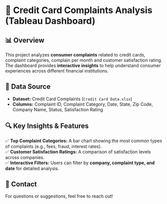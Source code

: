 # 🏦 Credit Card Complaints Analysis (Tableau Dashboard)

## 📊 Overview  
This project analyzes **consumer complaints** related to credit cards, complaint categories, complain per month and   customer satisfaction rating. The dashboard provides **interactive insights** to help understand consumer experiences across different financial institutions.

## 📂 Data Source  
- **Dataset:** Credit Card Complaints (`Credit Card Data.xlsx`)  
- **Columns:** Complaint ID, Complaint Category, Date, State, Zip Code, Company Name, Status, Satisfaction Rating  

## 🔍 Key Insights & Features    
✅ **Top Complaint Categories:** A bar chart showing the most common types of complaints (e.g., fees, fraud, interest rates).  
✅ **Customer Satisfaction Ratings:** A comparison of satisfaction levels across companies.   
✅ **Interactive Filters:** Users can filter by **company, complaint type, and date** for detailed analysis.  

## 📢 Contact  
For questions or suggestions, feel free to reach out!  

